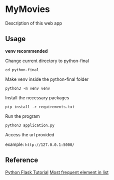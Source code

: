 # MyMovies

Description of this web app

## Usage

**venv recommended**

Change current directory to python-final

`cd python-final`

Make venv inside the python-final folder

`python3 -m venv venv`

Install the necessary packages

`pip install -r requirements.txt`

Run the program

`python3 application.py`

Access the url provided

example: `http://127.0.0.1:5000/`

## Reference 
[Python Flask Tutorial](https://www.youtube.com/playlist?list=PL-osiE80TeTs4UjLw5MM6OjgkjFeUxCYH)
[Most frequent element in list](https://www.geeksforgeeks.org/python-find-most-frequent-element-in-a-list/)
